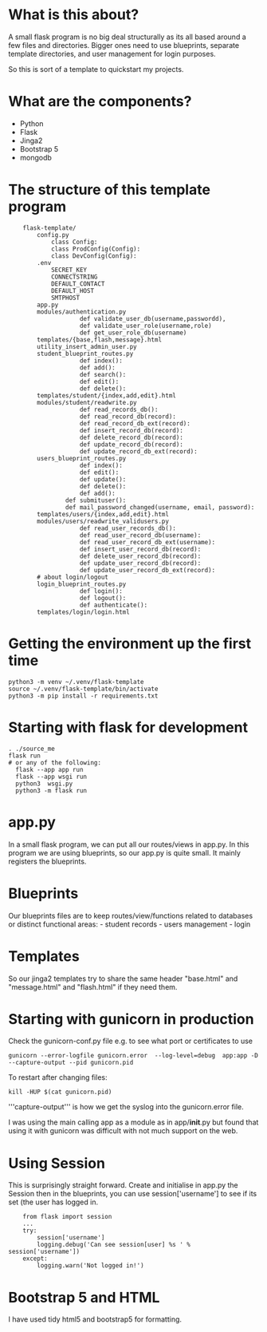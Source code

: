 # What is this about?
A small flask program is no big deal structurally as its all based around a few files and directories. Bigger ones need to use blueprints, separate template directories, and user management for login purposes.

So this is sort of a template to quickstart my projects.

# What are the components?
  - Python
  - Flask
  - Jinga2
  - Bootstrap 5
  - mongodb

# The structure of this template program
```
    flask-template/
        config.py
            class Config:
            class ProdConfig(Config):
            class DevConfig(Config):
        .env
            SECRET_KEY
            CONNECTSTRING
            DEFAULT_CONTACT
            DEFAULT_HOST
            SMTPHOST
        app.py
        modules/authentication.py
                    def validate_user_db(username,passwordd),
                    def validate_user_role(username,role)
                    def get_user_role_db(username)
        templates/{base,flash,message}.html
        utility_insert_admin_user.py
        student_blueprint_routes.py
                    def index():
                    def add():
                    def search():
                    def edit():
                    def delete():
        templates/student/{index,add,edit}.html
        modules/student/readwrite.py
                    def read_records_db():
                    def read_record_db(record):
                    def read_record_db_ext(record):
                    def insert_record_db(record):
                    def delete_record_db(record):
                    def update_record_db(record):
                    def update_record_db_ext(record):
        users_blueprint_routes.py
                    def index():
                    def edit():
                    def update():
                    def delete():
                    def add():
                def submituser():
                def mail_password_changed(username, email, password):
        templates/users/{index,add,edit}.html
        modules/users/readwrite_validusers.py
				    def read_user_records_db():
				    def read_user_record_db(username):
				    def read_user_record_db_ext(username):
				    def insert_user_record_db(record):
				    def delete_user_record_db(record):
				    def update_user_record_db(record):
				    def update_user_record_db_ext(record):
        # about login/logout
        login_blueprint_routes.py
                    def login():
                    def logout():
                    def authenticate():
        templates/login/login.html

```
# Getting the environment up the first time
```
python3 -m venv ~/.venv/flask-template
source ~/.venv/flask-template/bin/activate
python3 -m pip install -r requirements.txt
```

# Starting with flask for development
```
. ./source_me
flask run
# or any of the following:
  flask --app app run
  flask --app wsgi run
  python3  wsgi.py
  python3 -m flask run
```

# app.py
In a small flask program, we can put all our routes/views in app.py. In this program we are using blueprints, so our app.py is quite small. It mainly registers the blueprints.

# Blueprints
Our blueprints files are to keep routes/view/functions related to databases or distinct functional areas:
    - student records
    - users management
    - login

# Templates
So our jinga2 templates try to share the same header "base.html" and "message.html" and "flash.html" if they need them.


# Starting with gunicorn in production
Check the gunicorn-conf.py file e.g. to see what port or certificates to use
```
gunicorn --error-logfile gunicorn.error  --log-level=debug  app:app -D --capture-output --pid gunicorn.pid
```

To restart after changing files:
```
kill -HUP $(cat gunicorn.pid)
```
'''capture-output''' is how we get the syslog into the gunicorn.error file.

I was using the main calling app as a module as in app/__init__.py but found that using it with gunicorn was difficult with not much support on the web.



# Using Session
This is surprisingly straight forward. Create and initialise in app.py the Session then in the blueprints, you can use session['username'] to see if its set (the user has logged in.

```
    from flask import session
    ...
    try:
        session['username']
        logging.debug('Can see session[user] %s ' % session['username'])
    except:
        logging.warn('Not logged in!')
```

# Bootstrap 5 and HTML
I have used tidy html5 and bootstrap5 for formatting.
